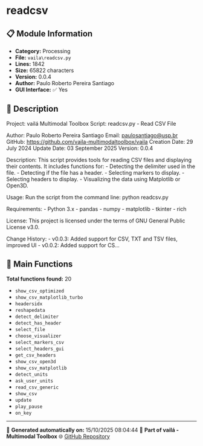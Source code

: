 # readcsv

## 📋 Module Information

- **Category:** Processing
- **File:** `vaila\readcsv.py`
- **Lines:** 1842
- **Size:** 65822 characters
- **Version:** 0.0.4
- **Author:** Paulo Roberto Pereira Santiago
- **GUI Interface:** ✅ Yes

## 📖 Description


Project: vailá Multimodal Toolbox
Script: readcsv.py - Read CSV File

Author: Paulo Roberto Pereira Santiago
Email: paulosantiago@usp.br
GitHub: https://github.com/vaila-multimodaltoolbox/vaila
Creation Date: 29 July 2024
Update Date: 03 September 2025
Version: 0.0.4

Description:
    This script provides tools for reading CSV files and displaying their contents.
    It includes functions for:
    - Detecting the delimiter used in the file.
    - Detecting if the file has a header.
    - Selecting markers to display.
    - Selecting headers to display.
    - Visualizing the data using Matplotlib or Open3D.

Usage:
    Run the script from the command line:
        python readcsv.py

Requirements:
    - Python 3.x
    - pandas
    - numpy
    - matplotlib
    - tkinter
    - rich

License:
    This project is licensed under the terms of GNU General Public License v3.0.

Change History:
    - v0.0.3: Added support for CSV, TXT and TSV files, improved UI
    - v0.0.2: Added support for CS...

## 🔧 Main Functions

**Total functions found:** 20

- `show_csv_optimized`
- `show_csv_matplotlib_turbo`
- `headersidx`
- `reshapedata`
- `detect_delimiter`
- `detect_has_header`
- `select_file`
- `choose_visualizer`
- `select_markers_csv`
- `select_headers_gui`
- `get_csv_headers`
- `show_csv_open3d`
- `show_csv_matplotlib`
- `detect_units`
- `ask_user_units`
- `read_csv_generic`
- `show_csv`
- `update`
- `play_pause`
- `on_key`




---

📅 **Generated automatically on:** 15/10/2025 08:04:44
🔗 **Part of vailá - Multimodal Toolbox**
🌐 [GitHub Repository](https://github.com/vaila-multimodaltoolbox/vaila)
